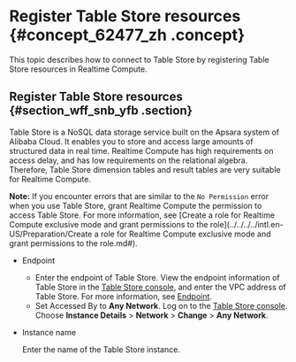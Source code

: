 # Register Table Store resources {#concept_62477_zh .concept}

This topic describes how to connect to Table Store by registering Table Store resources in Realtime Compute.

## Register Table Store resources {#section_wff_snb_yfb .section}

Table Store is a NoSQL data storage service built on the Apsara system of Alibaba Cloud. It enables you to store and access large amounts of structured data in real time. Realtime Compute has high requirements on access delay, and has low requirements on the relational algebra. Therefore, Table Store dimension tables and result tables are very suitable for Realtime Compute.

**Note:** If you encounter errors that are similar to the `No Permission` error when you use Table Store, grant Realtime Compute the permission to access Table Store. For more information, see [Create a role for Realtime Compute exclusive mode and grant permissions to the role](../../../../intl.en-US/Preparation/Create a role for Realtime Compute exclusive mode and grant permissions to the role.md#).

-   Endpoint

    -   Enter the endpoint of Table Store. View the endpoint information of Table Store in the [Table Store console](https://ots.console.aliyun.com), and enter the VPC address of Table Store. For more information, see [Endpoint](../../../../intl.en-US//Endpoint.md#).
    -   Set Accessed By to **Any Network**. Log on to the [Table Store console](https://ots.console.aliyun.com/). Choose **Instance Details** \> **Network** \> **Change** \> **Any Network**.
-   Instance name

    Enter the name of the Table Store instance.


